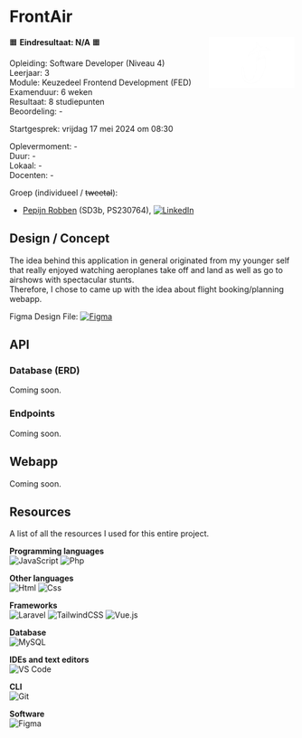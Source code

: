 # FrontAir  
<img src="FrontAir_White.png" align="right" width="30%">  

🟧 **Eindresultaat: N/A** 🟧  
  
Opleiding: Software Developer (Niveau 4)  
Leerjaar: 3  
Module: Keuzedeel Frontend Development (FED)  
Examenduur: 6 weken  
Resultaat: 8 studiepunten  
Beoordeling: -

Startgesprek: vrijdag 17 mei 2024 om 08:30  

Oplevermoment: -  
Duur: -  
Lokaal: -  
Docenten: -

Groep (individueel / ~~tweetal~~):  
* <a href="https://github.com/pepijngbr">Pepijn Robben</a> (SD3b, PS230764), <a href="https://www.linkedin.com/in/pepijngbr/">![LinkedIn](https://img.shields.io/badge/-LinkedIn-0A66C2?style=flat-square&logo=linkedin&logoColor=white)</a>   

## Design / Concept  
The idea behind this application in general originated from my younger self that really enjoyed watching aeroplanes take off and land as well as go to airshows with spectacular stunts.  
Therefore, I chose to came up with the idea about flight booking/planning webapp.  

Figma Design File: <a href="https://www.figma.com/design/3e3EKYb0RBB8fMZq8tVx2T/FrontAir?node-id=236-5&t=I3SpWShWrYLop2wE-0">![Figma](https://img.shields.io/badge/-FrontAir-2C2C2C?style=flat-square&logo=figma&logoColor=white)</a>

## API  
### Database (ERD)  
Coming soon.  

### Endpoints
Coming soon.  

## Webapp  
Coming soon.  

## Resources  
A list of all the resources I used for this entire project.  

**Programming languages**  
![JavaScript](https://img.shields.io/badge/-JavaScript-F7DF1E?style=flat-square&logo=javascript&logoColor=black)
![Php](https://img.shields.io/badge/-Php-777BB4?style=flat-square&logo=php&logoColor=white)

**Other languages**  
![Html](https://img.shields.io/badge/-HTML5-E34F26?style=flat-square&logo=html5&logoColor=white)
![Css](https://img.shields.io/badge/-CSS3-1572B6?style=flat-square&logo=css3&logoColor=white)

**Frameworks**  
![Laravel](https://img.shields.io/badge/-Laravel-FF2D20?style=flat-square&logo=laravel&logoColor=white)
![TailwindCSS](https://img.shields.io/badge/-TailwindCSS-0EA5E9?style=flat-square&logo=tailwindcss&logoColor=white)
![Vue.js](https://img.shields.io/badge/-Vue.js-42B883?style=flat-square&logo=vue.js&logoColor=white)

**Database**  
![MySQL](https://img.shields.io/badge/-MySQL-015B85?style=flat-square&logo=mysql&logoColor=white)

**IDEs and text editors**  
![VS Code](https://img.shields.io/badge/-VS%20Code-007ACC?style=flat-square&logo=visualstudiocode&logoColor=white)  

**CLI**  
![Git](https://img.shields.io/badge/-Git-F05032?style=flat-square&logo=git&logoColor=white)  

**Software**  
![Figma](https://img.shields.io/badge/-Figma-2C2C2C?style=flat-square&logo=figma&logoColor=white)